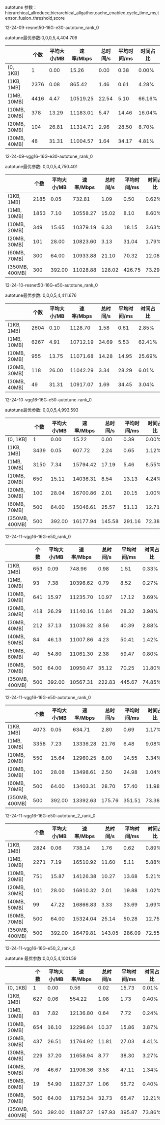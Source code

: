 autotune 参数：
hierarchical_allreduce,hierarchical_allgather,cache_enabled,cycle_time_ms,tensor_fusion_threshold,score
 
 
 12-24-09-resnet50-16G-e30-autotune_rank_0
 
 autotune最优参数:0,0,0,5,4,404.709
 
|   |个数|平均大小/MB|速率/Mbps|总时间/s|平均时间/ms|时间占比|
|---|---|---|---|---|---|---|
|(0, 1KB]|1|0.00|15.26|0.00|0.38|0.00%|
|(1KB, 1MB]|2376|0.08|865.42|1.46|0.61|4.28%|
|(1MB, 10MB]|4416|4.47|10519.25|22.54|5.10|66.16%|
|(10MB, 20MB]|378|13.29|11183.01|5.47|14.46|16.04%|
|(20MB, 30MB]|104|26.81|11314.71|2.96|28.50|8.70%|
|(30MB, 40MB]|48|31.31|11004.57|1.64|34.17|4.81%|



12-24-09-vgg16-16G-e30-autotune_rank_0

 autotune最优参数: 0,0,0,5,4,750.401
 
|   |个数|平均大小/MB|速率/Mbps|总时间/s|平均时间/ms|时间占比|
|---|---|---|---|---|---|---|
|(1KB, 1MB]|2185|0.05|732.81|1.09|0.50|0.62%|
|(1MB, 10MB]|1853|7.10|10558.27|15.02|8.10|8.60%|
|(10MB, 20MB]|349|15.65|10379.19|6.33|18.15|3.63%|
|(20MB, 30MB]|101|28.00|10823.60|3.13|31.04|1.79%|
|(60MB, 70MB]|300|64.00|10933.88|21.10|70.32|12.08%|
|(350MB, 400MB]|300|392.00|11028.88|128.02|426.75|73.29%|




12-24-10-resnet50-16G-e50-autotune_rank_0

 autotune最优参数: 0,0,0,5,4,411.676
 
|   |个数|平均大小/MB|速率/Mbps|总时间/s|平均时间/ms|时间占比|
|---|---|---|---|---|---|---|
|(1KB, 1MB]|2604|0.10|1128.70|1.58|0.61|2.85%|
|(1MB, 10MB]|6267|4.91|10712.19|34.69|5.53|62.41%|
|(10MB, 20MB]|955|13.75|11071.68|14.28|14.95|25.69%|
|(20MB, 30MB]|118|26.00|11042.29|3.34|28.29|6.01%|
|(30MB, 40MB]|49|31.31|10917.07|1.69|34.45|3.04%|




12-24-10-vgg16-16G-e50-autotune-rank_0

 autotune最优参数: 0,0,0,5,4,993.593
 
|   |个数|平均大小/MB|速率/Mbps|总时间/s|平均时间/ms|时间占比|
|---|---|---|---|---|---|---|
|(0, 1KB]|1|0.00|15.22|0.00|0.39|0.00%|
|(1KB, 1MB]|3439|0.05|607.72|2.24|0.65|1.12%|
|(1MB, 10MB]|3150|7.34|15794.42|17.19|5.46|8.55%|
|(10MB, 20MB]|650|15.11|14036.31|8.54|13.13|4.24%|
|(20MB, 30MB]|100|28.04|16700.86|2.01|20.15|1.00%|
|(60MB, 70MB]|500|64.00|15046.61|25.57|51.13|12.71%|
|(350MB, 400MB]|500|392.00|16177.94|145.58|291.16|72.38%|




12-24-11-vgg16-16G-e50_rank_0

|   |个数|平均大小/MB|速率/Mbps|总时间/s|平均时间/ms|时间占比|
|---|---|---|---|---|---|---|
|(1KB, 1MB]|653|0.09|748.96|0.98|1.51|0.33%|
|(1MB, 10MB]|93|7.38|10396.62|0.79|8.52|0.27%|
|(10MB, 20MB]|641|15.97|11235.70|10.97|17.12|3.69%|
|(20MB, 30MB]|418|26.29|11140.16|11.84|28.32|3.98%|
|(30MB, 40MB]|212|37.13|11036.32|8.56|40.39|2.88%|
|(40MB, 50MB]|84|46.13|11007.86|4.23|50.41|1.42%|
|(50MB, 60MB]|40|54.80|11061.30|2.38|59.47|0.80%|
|(60MB, 70MB]|500|64.00|10950.47|35.12|70.25|11.80%|
|(350MB, 400MB]|500|392.00|10567.31|222.83|445.67|74.85%|




12-24-11-vgg16-16G-e50-autotune_rank_0

|   |个数|平均大小/MB|速率/Mbps|总时间/s|平均时间/ms|时间占比|
|---|---|---|---|---|---|---|
|(1KB, 1MB]|4073|0.05|634.71|2.80|0.69|1.17%|
|(1MB, 10MB]|3358|7.23|13336.28|21.76|6.48|9.08%|
|(10MB, 20MB]|550|15.64|12960.25|8.00|14.55|3.34%|
|(20MB, 30MB]|100|28.08|13498.61|2.50|24.98|1.04%|
|(60MB, 70MB]|500|64.00|13403.31|28.70|57.40|11.98%|
|(350MB, 400MB]|500|392.00|13392.63|175.76|351.51|73.38%|




12-24-11-vgg16-16G-e50-autotune_2_rank_0

|   |个数|平均大小/MB|速率/Mbps|总时间/s|平均时间/ms|时间占比|
|---|---|---|---|---|---|---|
|(1KB, 1MB]|2824|0.06|738.14|1.76|0.62|0.89%|
|(1MB, 10MB]|2271|7.19|16510.92|11.60|5.11|5.88%|
|(10MB, 20MB]|751|15.87|14126.38|10.27|13.68|5.21%|
|(20MB, 30MB]|101|28.00|16910.32|2.01|19.88|1.02%|
|(40MB, 50MB]|99|47.22|16866.83|3.33|33.69|1.69%|
|(60MB, 70MB]|500|64.00|15324.04|25.14|50.28|12.75%|
|(350MB, 400MB]|500|392.00|16479.81|143.05|286.09|72.55%|




12-24-11-vgg16-16G-e50_2_rank_0

autotune 最优参数:0,0,0,5,4,1001.59

|   |个数|平均大小/MB|速率/Mbps|总时间/s|平均时间/ms|时间占比|
|---|---|---|---|---|---|---|
|(0, 1KB]|1|0.00|0.56|0.02|15.73|0.01%|
|(1KB, 1MB]|627|0.06|554.22|1.08|1.73|0.40%|
|(1MB, 10MB]|83|7.82|12136.80|0.64|7.72|0.24%|
|(10MB, 20MB]|654|16.10|12296.84|10.37|15.86|3.87%|
|(20MB, 30MB]|437|26.51|11764.92|11.81|27.03|4.41%|
|(30MB, 40MB]|229|37.20|11658.94|8.77|38.30|3.27%|
|(40MB, 50MB]|76|46.67|11906.36|3.58|47.11|1.34%|
|(50MB, 60MB]|19|54.90|11827.37|1.06|55.72|0.40%|
|(60MB, 70MB]|500|64.00|11752.34|32.73|65.47|12.21%|
|(350MB, 400MB]|500|392.00|11887.37|197.93|395.87|73.86%|




